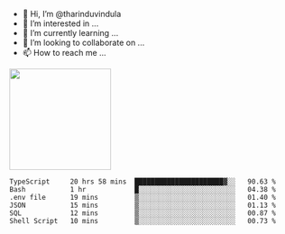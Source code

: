 - 👋 Hi, I’m @tharinduvindula
- 👀 I’m interested in ...
- 🌱 I’m currently learning ...
- 💞️ I’m looking to collaborate on ...
- 📫 How to reach me ...

<!---
tharinduvindula/tharinduvindula is a ✨ special ✨ repository because its `README.md` (this file) appears on your GitHub profile.
You can click the Preview link to take a look at your changes.
--->

<img height="180em" src="https://github-readme-stats.vercel.app/api?username=tharinduvindula&show_icons=true&hide_border=false&&count_private=true&include_all_commits=true" />


<!--START_SECTION:waka-->

```text
TypeScript     20 hrs 58 mins  ██████████████████████▓░░   90.63 %
Bash           1 hr            █░░░░░░░░░░░░░░░░░░░░░░░░   04.38 %
.env file      19 mins         ▒░░░░░░░░░░░░░░░░░░░░░░░░   01.40 %
JSON           15 mins         ▒░░░░░░░░░░░░░░░░░░░░░░░░   01.13 %
SQL            12 mins         ▒░░░░░░░░░░░░░░░░░░░░░░░░   00.87 %
Shell Script   10 mins         ▒░░░░░░░░░░░░░░░░░░░░░░░░   00.73 %
```

<!--END_SECTION:waka-->
